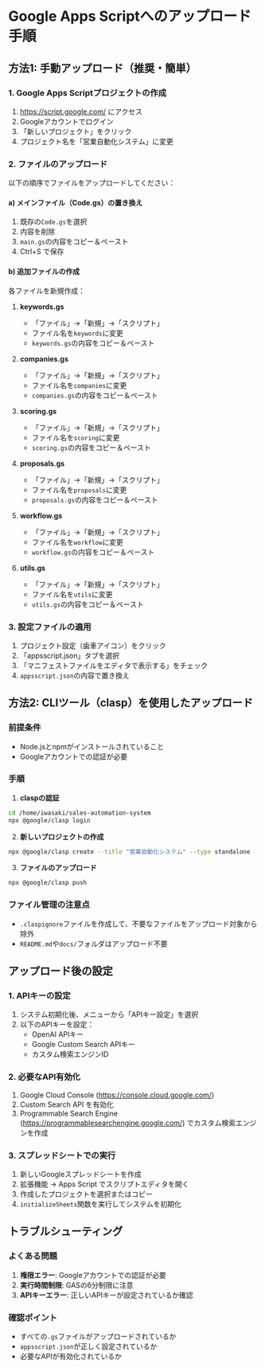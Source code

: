 # Google Apps Scriptへのアップロード手順

## 方法1: 手動アップロード（推奨・簡単）

### 1. Google Apps Scriptプロジェクトの作成
1. https://script.google.com/ にアクセス
2. Googleアカウントでログイン
3. 「新しいプロジェクト」をクリック
4. プロジェクト名を「営業自動化システム」に変更

### 2. ファイルのアップロード
以下の順序でファイルをアップロードしてください：

#### a) メインファイル（Code.gs）の置き換え
1. 既存の`Code.gs`を選択
2. 内容を削除
3. `main.gs`の内容をコピー＆ペースト
4. Ctrl+S で保存

#### b) 追加ファイルの作成
各ファイルを新規作成：

1. **keywords.gs**
   - 「ファイル」→「新規」→「スクリプト」
   - ファイル名を`keywords`に変更
   - `keywords.gs`の内容をコピー＆ペースト

2. **companies.gs**
   - 「ファイル」→「新規」→「スクリプト」
   - ファイル名を`companies`に変更
   - `companies.gs`の内容をコピー＆ペースト

3. **scoring.gs**
   - 「ファイル」→「新規」→「スクリプト」
   - ファイル名を`scoring`に変更
   - `scoring.gs`の内容をコピー＆ペースト

4. **proposals.gs**
   - 「ファイル」→「新規」→「スクリプト」
   - ファイル名を`proposals`に変更
   - `proposals.gs`の内容をコピー＆ペースト

5. **workflow.gs**
   - 「ファイル」→「新規」→「スクリプト」
   - ファイル名を`workflow`に変更
   - `workflow.gs`の内容をコピー＆ペースト

6. **utils.gs**
   - 「ファイル」→「新規」→「スクリプト」
   - ファイル名を`utils`に変更
   - `utils.gs`の内容をコピー＆ペースト

### 3. 設定ファイルの適用
1. プロジェクト設定（歯車アイコン）をクリック
2. 「appsscript.json」タブを選択
3. 「マニフェストファイルをエディタで表示する」をチェック
4. `appsscript.json`の内容で置き換え

## 方法2: CLIツール（clasp）を使用したアップロード

### 前提条件
- Node.jsとnpmがインストールされていること
- Googleアカウントでの認証が必要

### 手順

1. **claspの認証**
```bash
cd /home/iwasaki/sales-automation-system
npx @google/clasp login
```

2. **新しいプロジェクトの作成**
```bash
npx @google/clasp create --title "営業自動化システム" --type standalone
```

3. **ファイルのアップロード**
```bash
npx @google/clasp push
```

### ファイル管理の注意点
- `.claspignore`ファイルを作成して、不要なファイルをアップロード対象から除外
- `README.md`や`docs/`フォルダはアップロード不要

## アップロード後の設定

### 1. APIキーの設定
1. システム初期化後、メニューから「APIキー設定」を選択
2. 以下のAPIキーを設定：
   - OpenAI APIキー
   - Google Custom Search APIキー
   - カスタム検索エンジンID

### 2. 必要なAPI有効化
1. Google Cloud Console (https://console.cloud.google.com/)
2. Custom Search API を有効化
3. Programmable Search Engine (https://programmablesearchengine.google.com/) でカスタム検索エンジンを作成

### 3. スプレッドシートでの実行
1. 新しいGoogleスプレッドシートを作成
2. 拡張機能 → Apps Script でスクリプトエディタを開く
3. 作成したプロジェクトを選択またはコピー
4. `initializeSheets`関数を実行してシステムを初期化

## トラブルシューティング

### よくある問題
1. **権限エラー**: Googleアカウントでの認証が必要
2. **実行時間制限**: GASの6分制限に注意
3. **APIキーエラー**: 正しいAPIキーが設定されているか確認

### 確認ポイント
- すべての`.gs`ファイルがアップロードされているか
- `appsscript.json`が正しく設定されているか
- 必要なAPIが有効化されているか
